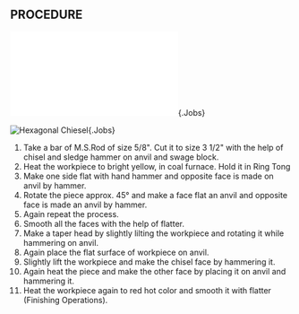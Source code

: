## PROCEDURE

![](../../Common/WebGl/Bsj_1_3D.html "Hexagonal Chiesel"){.Jobs}

![](../../Common/svg/Bsj_1_Dm.svg "Hexagonal Chiesel"){.Jobs}

1. Take a bar of M.S.Rod of size 5/8". Cut it to size 3 1/2" with the help of chisel and sledge hammer on anvil and swage block. 
1. Heat the workpiece to bright yellow, in coal furnace. Hold it in Ring Tong 
1. Make one side flat with hand hammer and opposite face is made on anvil by hammer. 
1. Rotate the piece approx. 45° and make a face flat an anvil and opposite face is made an anvil by hammer. 
1. Again repeat the process. 
1. Smooth all the faces with the help of flatter. 
1. Make a taper head by slightly lilting the workpiece and rotating it while hammering on anvil. 
1. Again place the flat surface of workpiece on anvil.
1. Slightly lift the workpiece and make the chisel face by hammering it. 
1. Again heat the piece and make the other face by placing it on anvil and hammering it.
1. Heat the workpiece again to red hot color and smooth it with flatter (Finishing Operations). 
